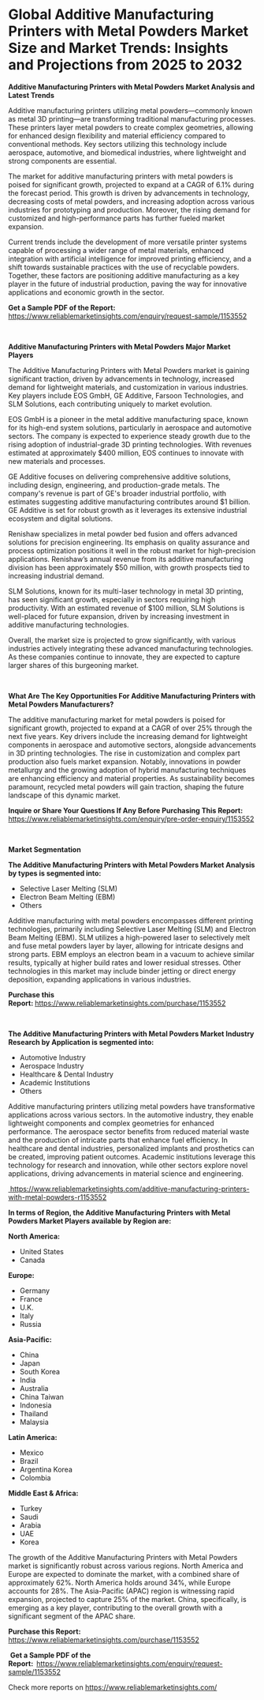 <p><h1>Global Additive Manufacturing Printers with Metal Powders Market Size and Market Trends: Insights and Projections from 2025 to 2032</h1></p><p><strong>Additive Manufacturing Printers with Metal Powders Market Analysis and Latest Trends</strong></p>
<p><p>Additive manufacturing printers utilizing metal powders—commonly known as metal 3D printing—are transforming traditional manufacturing processes. These printers layer metal powders to create complex geometries, allowing for enhanced design flexibility and material efficiency compared to conventional methods. Key sectors utilizing this technology include aerospace, automotive, and biomedical industries, where lightweight and strong components are essential.</p><p>The market for additive manufacturing printers with metal powders is poised for significant growth, projected to expand at a CAGR of 6.1% during the forecast period. This growth is driven by advancements in technology, decreasing costs of metal powders, and increasing adoption across various industries for prototyping and production. Moreover, the rising demand for customized and high-performance parts has further fueled market expansion.</p><p>Current trends include the development of more versatile printer systems capable of processing a wider range of metal materials, enhanced integration with artificial intelligence for improved printing efficiency, and a shift towards sustainable practices with the use of recyclable powders. Together, these factors are positioning additive manufacturing as a key player in the future of industrial production, paving the way for innovative applications and economic growth in the sector.</p></p>
<p><strong>Get a Sample PDF of the Report:&nbsp;</strong> <a href="https://www.reliablemarketinsights.com/enquiry/request-sample/1153552?utm_campaign=2441&utm_medium=2&utm_source=Github&utm_content=ia&utm_term=12042025&utm_id=additive-manufacturing-printers-with-metal-powders">https://www.reliablemarketinsights.com/enquiry/request-sample/1153552</a></p>
<p>&nbsp;</p>
<p><strong>Additive Manufacturing Printers with Metal Powders Major Market Players</strong></p>
<p><p>The Additive Manufacturing Printers with Metal Powders market is gaining significant traction, driven by advancements in technology, increased demand for lightweight materials, and customization in various industries. Key players include EOS GmbH, GE Additive, Farsoon Technologies, and SLM Solutions, each contributing uniquely to market evolution.</p><p>EOS GmbH is a pioneer in the metal additive manufacturing space, known for its high-end system solutions, particularly in aerospace and automotive sectors. The company is expected to experience steady growth due to the rising adoption of industrial-grade 3D printing technologies. With revenues estimated at approximately $400 million, EOS continues to innovate with new materials and processes.</p><p>GE Additive focuses on delivering comprehensive additive solutions, including design, engineering, and production-grade metals. The company's revenue is part of GE's broader industrial portfolio, with estimates suggesting additive manufacturing contributes around $1 billion. GE Additive is set for robust growth as it leverages its extensive industrial ecosystem and digital solutions.</p><p>Renishaw specializes in metal powder bed fusion and offers advanced solutions for precision engineering. Its emphasis on quality assurance and process optimization positions it well in the robust market for high-precision applications. Renishaw’s annual revenue from its additive manufacturing division has been approximately $50 million, with growth prospects tied to increasing industrial demand.</p><p>SLM Solutions, known for its multi-laser technology in metal 3D printing, has seen significant growth, especially in sectors requiring high productivity. With an estimated revenue of $100 million, SLM Solutions is well-placed for future expansion, driven by increasing investment in additive manufacturing technologies.</p><p>Overall, the market size is projected to grow significantly, with various industries actively integrating these advanced manufacturing technologies. As these companies continue to innovate, they are expected to capture larger shares of this burgeoning market.</p></p>
<p>&nbsp;</p>
<p><strong>What Are The Key Opportunities For Additive Manufacturing Printers with Metal Powders Manufacturers?</strong></p>
<p><p>The additive manufacturing market for metal powders is poised for significant growth, projected to expand at a CAGR of over 25% through the next five years. Key drivers include the increasing demand for lightweight components in aerospace and automotive sectors, alongside advancements in 3D printing technologies. The rise in customization and complex part production also fuels market expansion. Notably, innovations in powder metallurgy and the growing adoption of hybrid manufacturing techniques are enhancing efficiency and material properties. As sustainability becomes paramount, recycled metal powders will gain traction, shaping the future landscape of this dynamic market.</p></p>
<p><strong>Inquire or Share Your Questions If Any Before Purchasing This Report:</strong> <a href="https://www.reliablemarketinsights.com/enquiry/pre-order-enquiry/1153552?utm_campaign=2441&utm_medium=2&utm_source=Github&utm_content=ia&utm_term=12042025&utm_id=additive-manufacturing-printers-with-metal-powders">https://www.reliablemarketinsights.com/enquiry/pre-order-enquiry/1153552</a></p>
<p>&nbsp;</p>
<p><strong>Market Segmentation</strong></p>
<p><strong>The Additive Manufacturing Printers with Metal Powders Market Analysis by types is segmented into:</strong></p>
<p><ul><li>Selective Laser Melting (SLM)</li><li>Electron Beam Melting (EBM)</li><li>Others</li></ul></p>
<p><p>Additive manufacturing with metal powders encompasses different printing technologies, primarily including Selective Laser Melting (SLM) and Electron Beam Melting (EBM). SLM utilizes a high-powered laser to selectively melt and fuse metal powders layer by layer, allowing for intricate designs and strong parts. EBM employs an electron beam in a vacuum to achieve similar results, typically at higher build rates and lower residual stresses. Other technologies in this market may include binder jetting or direct energy deposition, expanding applications in various industries.</p></p>
<p><strong>Purchase this Report:&nbsp;</strong><a href="https://www.reliablemarketinsights.com/purchase/1153552?utm_campaign=2441&utm_medium=2&utm_source=Github&utm_content=ia&utm_term=12042025&utm_id=additive-manufacturing-printers-with-metal-powders">https://www.reliablemarketinsights.com/purchase/1153552</a></p>
<p>&nbsp;</p>
<p><strong>The Additive Manufacturing Printers with Metal Powders Market Industry Research by Application is segmented into:</strong></p>
<p><ul><li>Automotive Industry</li><li>Aerospace Industry</li><li>Healthcare & Dental Industry</li><li>Academic Institutions</li><li>Others</li></ul></p>
<p><p>Additive manufacturing printers utilizing metal powders have transformative applications across various sectors. In the automotive industry, they enable lightweight components and complex geometries for enhanced performance. The aerospace sector benefits from reduced material waste and the production of intricate parts that enhance fuel efficiency. In healthcare and dental industries, personalized implants and prosthetics can be created, improving patient outcomes. Academic institutions leverage this technology for research and innovation, while other sectors explore novel applications, driving advancements in material science and engineering.</p></p>
<p><a href="https://www.reliablemarketinsights.com/additive-manufacturing-printers-with-metal-powders-r1153552?utm_campaign=2441&utm_medium=2&utm_source=Github&utm_content=ia&utm_term=12042025&utm_id=additive-manufacturing-printers-with-metal-powders">&nbsp;https://www.reliablemarketinsights.com/additive-manufacturing-printers-with-metal-powders-r1153552</a></p>
<p><strong>In terms of Region, the Additive Manufacturing Printers with Metal Powders Market Players available by Region are:</strong></p>
<p>
    <p> <strong> North America: </strong>
        <ul>
            <li>United States</li>
            <li>Canada</li>
        </ul>
        </p> 
    <p> <strong> Europe: </strong>
        <ul>
            <li>Germany</li>
            <li>France</li>
            <li>U.K.</li>
            <li>Italy</li>
            <li>Russia</li>
        </ul>
        </p> 
    <p> <strong> Asia-Pacific: </strong>
        <ul>
            <li>China</li>
            <li>Japan</li>
            <li>South Korea</li>
            <li>India</li>
            <li>Australia</li>
            <li>China Taiwan</li>
            <li>Indonesia</li>
            <li>Thailand</li>
            <li>Malaysia</li>
        </ul>
        </p> 
    <p> <strong> Latin America: </strong>
        <ul>
            <li>Mexico</li>
            <li>Brazil</li>
            <li>Argentina Korea</li>
            <li>Colombia</li>
        </ul>
        </p> 
    <p> <strong> Middle East & Africa: </strong>
        <ul>
            <li>Turkey</li>
            <li>Saudi</li>
            <li>Arabia</li>
            <li>UAE</li>
            <li>Korea</li>
        </ul>
    </p>
    </p>
<p><p>The growth of the Additive Manufacturing Printers with Metal Powders market is significantly robust across various regions. North America and Europe are expected to dominate the market, with a combined share of approximately 62%. North America holds around 34%, while Europe accounts for 28%. The Asia-Pacific (APAC) region is witnessing rapid expansion, projected to capture 25% of the market. China, specifically, is emerging as a key player, contributing to the overall growth with a significant segment of the APAC share.</p></p>
<p><strong>Purchase this Report: </strong><a href="https://www.reliablemarketinsights.com/purchase/1153552?utm_campaign=2441&utm_medium=2&utm_source=Github&utm_content=ia&utm_term=12042025&utm_id=additive-manufacturing-printers-with-metal-powders">https://www.reliablemarketinsights.com/purchase/1153552</a></p>
<p>&nbsp;<strong>Get a Sample PDF of the Report:&nbsp;&nbsp;</strong><a href="https://www.reliablemarketinsights.com/enquiry/request-sample/1153552?utm_campaign=2441&utm_medium=2&utm_source=Github&utm_content=ia&utm_term=12042025&utm_id=additive-manufacturing-printers-with-metal-powders">https://www.reliablemarketinsights.com/enquiry/request-sample/1153552</a></p>
<p><strong></strong></p>
<p>Check more reports on <a href="https://www.reliablemarketinsights.com/?utm_campaign=2441&utm_medium=2&utm_source=Github&utm_content=ia&utm_term=12042025&utm_id=additive-manufacturing-printers-with-metal-powders">https://www.reliablemarketinsights.com/</a></p>
